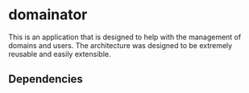 domainator
==========

This is an application that is designed to help with the management of domains and users. The architecture was designed to be extremely
reusable and easily extensible. 

Dependencies
---------------
